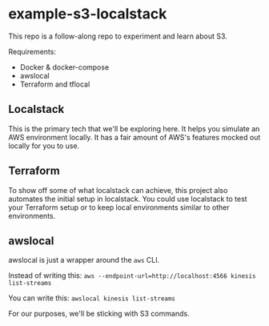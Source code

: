 # example-s3-localstack

This repo is a follow-along repo to experiment and learn about S3.

Requirements:
- Docker & docker-compose
- awslocal
- Terraform and tflocal 

## Localstack
This is the primary tech that we'll be exploring here. It helps you simulate an AWS environment locally. It has a fair amount of AWS's features mocked out locally for you to use.

## Terraform
To show off some of what localstack can achieve, this project also automates the initial setup in localstack. You could use localstack to test your Terraform setup or to keep local environments similar to other environments.

## awslocal

awslocal is just a wrapper around the `aws` CLI.

Instead of writing this:
`aws --endpoint-url=http://localhost:4566 kinesis list-streams`

You can write this:
`awslocal kinesis list-streams`

For our purposes, we'll be sticking with S3 commands.